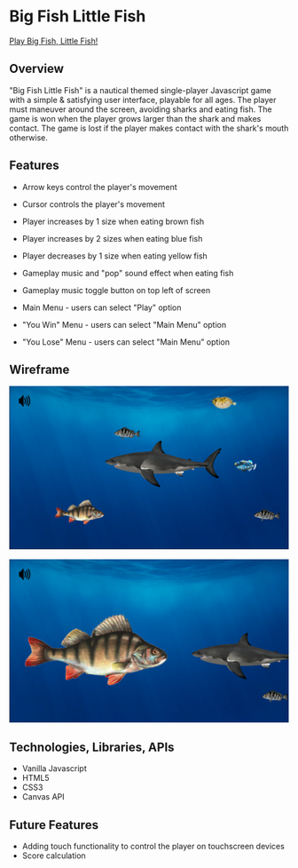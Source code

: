 # Big Fish Little Fish

[Play Big Fish, Little Fish!](https://usmanh25.github.io/bigfishlittlefish/)

## Overview

"Big Fish Little Fish" is a nautical themed single-player Javascript game with a simple & satisfying user interface, playable for all ages. The player must maneuver around the screen, avoiding sharks and eating fish. The game is won when the player grows larger than the shark and makes contact. The game is lost if the player makes contact with the shark's mouth otherwise.

## Features

- Arrow keys control the player's movement
- Cursor controls the player's movement

- Player increases by 1 size when eating brown fish
- Player increases by 2 sizes when eating blue fish
- Player decreases by 1 size when eating yellow fish

- Gameplay music and "pop" sound effect when eating fish
- Gameplay music toggle button on top left of screen

- Main Menu - users can select "Play" option
- "You Win" Menu - users can select "Main Menu" option
- "You Lose" Menu - users can select "Main Menu" option

## Wireframe

<img src="https://github.com/Usmanh25/bigfishlittlefish/blob/master/src/assets/Wireframe1.png"></img>

<img src="https://github.com/Usmanh25/bigfishlittlefish/blob/master/src/assets/Wireframe2.png"></img>

## Technologies, Libraries, APIs

- Vanilla Javascript
- HTML5
- CSS3
- Canvas API

## Future Features

- Adding touch functionality to control the player on touchscreen devices
- Score calculation